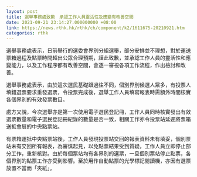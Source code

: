 ```yaml
---
layout: post
title: 選舉事務處致歉　承認工作人員靈活性及應變有改善空間
date: 2021-09-21 23:14:27.000000000 +08:00
link: https://news.rthk.hk/rthk/ch/component/k2/1611675-20210921.htm
categories: rthk
---
```


選舉事務處表示，日前舉行的選委會界別分組選舉，部分安排並不理想，對於運送票箱過程及點票時間超出公眾合理預期，謹此致歉，並承認工作人員的靈活性和應變能力，以及工作程序都有改善空間，會逐一審視各項工作流程，作出檢討和改善。

選舉事務處表示，由於這次選民基礎跟過往不同，個別界別候選人眾多，有投票人填錯選票要求重發選票，令投票完成後，選舉工作人員填寫報表時需額外時間核實各個界別的有效發票數目。

處方又說，今次選舉亦是第一次使用電子選民登記冊，工作人員同時核實發出有效選票數量和電子選民登記冊紀錄的數量是否一致，相關工作亦令投票站延遲將票箱送抵會展的中央點票站。

有票箱運抵中央點票站後，工作人員發現投票站交回的報表資料未有填妥，個別票站未有交回所有報表，為審慎起見，以免點票結果受到質疑，工作人員立即停止部分工作，重新核對。由於每個票站均有各界別的選票，一旦個別票站停止點票，各個界別的點票工作亦受到影響。至於用作自動點票的光學標記閱讀機，亦因有選票放置不當而「夾紙」。
